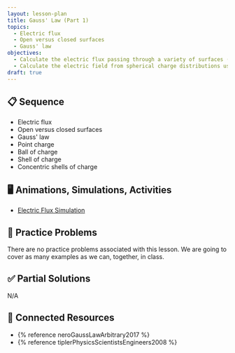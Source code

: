 ```yaml
---
layout: lesson-plan
title: Gauss' Law (Part 1)
topics:
  - Electric flux
  - Open versus closed surfaces
  - Gauss' law
objectives:
  - Calculate the electric flux passing through a variety of surfaces (open and closed)
  - Calculate the electric field from spherical charge distributions using Gauss' law
draft: true
---
```


## 📋 Sequence

* Electric flux
* Open versus closed surfaces
* Gauss' law
* Point charge
* Ball of charge
* Shell of charge
* Concentric shells of charge

## 🖥️ Animations, Simulations, Activities

* [Electric Flux Simulation](https://www.geogebra.org/m/r7Ue9Nac)

## 📝 Practice Problems

There are no practice problems associated with this lesson. We are going to cover as many examples as we can, together, in class.

## ✅ Partial Solutions

N/A

## 📘 Connected Resources

* {% reference neroGaussLawArbitrary2017 %}
* {% reference tiplerPhysicsScientistsEngineers2008 %}
